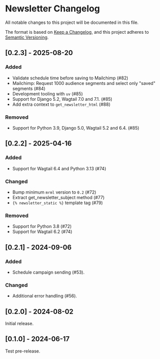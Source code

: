 # Newsletter Changelog

All notable changes to this project will be documented in this file.

The format is based on [Keep a Changelog](https://keepachangelog.com/en/1.1.0/),
and this project adheres to [Semantic Versioning](https://semver.org/spec/v2.0.0.html).

## [0.2.3] - 2025-08-20

### Added
- Validate schedule time before saving to Mailchimp (#82)
- Mailchimp: Request 1000 audience segments and select only "saved" segments (#84)
- Development tooling with `uv` (#85)
- Support for Django 5.2, Wagtail 7.0 and 7.1. (#85)
- Add extra context to `get_newsletter_html` (#88)

### Removed

- Support for Python 3.9, Django 5.0, Wagtail 5.2 and 6.4. (#85)

## [0.2.2] - 2025-04-16

### Added

- Support for Wagtail 6.4 and Python 3.13 (#74)

### Changed

- Bump minimum `mrml` version to `0.2` (#72)
- Extract get_newsletter_subject method (#77)
- `{% newsletter_static %}` template tag (#79)

### Removed

- Support for Python 3.8 (#72)
- Support for Wagtail 6.2 (#74)

## [0.2.1] - 2024-09-06

### Added

- Schedule campaign sending (#53).

### Changed

- Additional error handling (#56).

## [0.2.0] - 2024-08-02

Initial release.

## [0.1.0] - 2024-06-17

Test pre-release.

<!-- TEMPLATE - keep below to copy for new releases -->
<!--


## [x.y.z] - YYYY-MM-DD

### Added

- ...

### Changed

- ...

### Removed

- ...

-->
